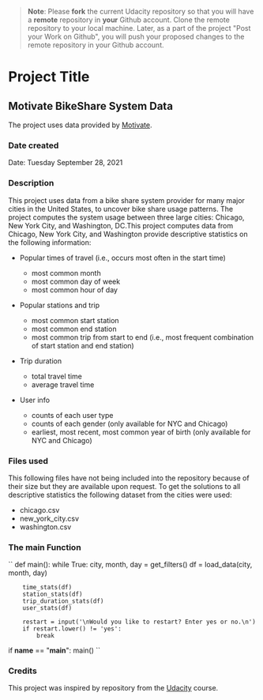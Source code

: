 >**Note**: Please **fork** the current Udacity repository so that you will have a **remote** repository in **your** Github account. Clone the remote repository to your local machine. Later, as a part of the project "Post your Work on Github", you will push your proposed changes to the remote repository in your Github account.

# Project Title

## Motivate BikeShare System Data

The project uses data provided by [Motivate](https://www.motivateco.com/). 

### Date created

Date: Tuesday September 28, 2021

### Description

 This project uses data from a bike share system provider for many major cities in the United States, to uncover bike share usage patterns. The project computes the system usage between three large cities: Chicago, New York City, and Washington, DC.This project computes data from Chicago, New York City, and Washington provide descriptive statistics on the following information:

* Popular times of travel (i.e., occurs most often in the start time)
  * most common month
  * most common day of week
  * most common hour of day

* Popular stations and trip
  * most common start station
  * most common end station
  * most common trip from start to end (i.e., most frequent combination of start station and end station)

* Trip duration
  * total travel time
  * average travel time

* User info
  * counts of each user type
  * counts of each gender (only available for NYC and Chicago)
  * earliest, most recent, most common year of birth (only available for NYC and Chicago)

### Files used

This following files have not being included into the repository because of their size but they are available upon request. To get the solutions to all descriptive statistics the following dataset from the cities were used: 

* chicago.csv
* new_york_city.csv
* washington.csv

### The main Function

 `` def main():
    while True:
        city, month, day = get_filters()
        df = load_data(city, month, day)

        time_stats(df)
        station_stats(df)
        trip_duration_stats(df)
        user_stats(df)

        restart = input('\nWould you like to restart? Enter yes or no.\n')
        if restart.lower() != 'yes':
            break


if __name__ == "__main__":
    main() ``

### Credits

This project was inspired by repository from the [Udacity](https://github.com/udacity/course-collaboration-travel-plans) course. 





